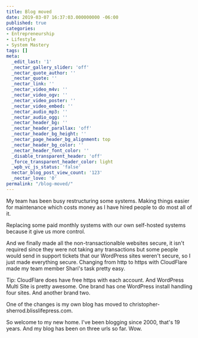 ```yaml
---
title: Blog moved
date: 2019-03-07 16:37:03.000000000 -06:00
published: true
categories:
- Entrepreneurship
- Lifestyle
- System Mastery
tags: []
meta:
  _edit_last: '1'
  _nectar_gallery_slider: 'off'
  _nectar_quote_author: ''
  _nectar_quote: ''
  _nectar_link: ''
  _nectar_video_m4v: ''
  _nectar_video_ogv: ''
  _nectar_video_poster: ''
  _nectar_video_embed: ''
  _nectar_audio_mp3: ''
  _nectar_audio_ogg: ''
  _nectar_header_bg: ''
  _nectar_header_parallax: 'off'
  _nectar_header_bg_height: ''
  _nectar_page_header_bg_alignment: top
  _nectar_header_bg_color: ''
  _nectar_header_font_color: ''
  _disable_transparent_header: 'off'
  _force_transparent_header_color: light
  _wpb_vc_js_status: 'false'
  nectar_blog_post_view_count: '123'
  _nectar_love: '0'
permalink: "/blog-moved/"
---
```

<p>My team has been busy restructuring some systems. Making things easier for maintenance which costs money as I have hired people to do most all of it.</p>
<p>Replacing some paid monthly systems with our own self-hosted systems because it give us more control.</p>
<p>And we finally made all the non-transactionalble websites secure, it isn't required since they were not taking any transactions but some people would send in support tickets that our WordPress sites weren't secure, so I just made everything secure. Changing from http to https with CloudFlare made my team member Shari's task pretty easy.</p>
<p>Tip: CloudFlare does have free https with each account. And WordPress Multi Site is pretty awesome. One brand has one WordPress install handling four sites. And another brand two.</p>
<p>One of the changes is my own blog has moved to christopher-sherrod.blisslifepress.com.</p>
<p>So welcome to my new home. I've been blogging since 2000, that's 19 years. And my blog has been on three urls so far. Wow.</p>
